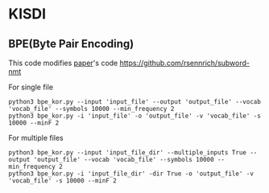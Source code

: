 # KISDI

## BPE(Byte Pair Encoding)

This code modifies [paper](https://www.aclweb.org/anthology/P16-1162)'s code <https://github.com/rsennrich/subword-nmt>


For single file

```
python3 bpe_kor.py --input 'input_file' --output 'output_file' --vocab 'vocab_file' --symbols 10000 --min_frequency 2
python3 bpe_kor.py -i 'input_file' -o 'output_file' -v 'vocab_file' -s 10000 --minF 2
```


For multiple files

```
python3 bpe_kor.py --input 'input_file_dir' --multiple_inputs True --output 'output_file' --vocab 'vocab_file' --symbols 10000 --min_frequency 2
python3 bpe_kor.py -i 'input_file_dir' -dir True -o 'output_file' -v 'vocab_file' -s 10000 --minF 2
```
